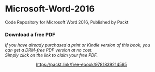 # Microsoft-Word-2016
Code Repository for Microsoft Word 2016, Published by Packt
### Download a free PDF

 <i>If you have already purchased a print or Kindle version of this book, you can get a DRM-free PDF version at no cost.<br>Simply click on the link to claim your free PDF.</i>
<p align="center"> <a href="https://packt.link/free-ebook/9781839214585">https://packt.link/free-ebook/9781839214585 </a> </p>